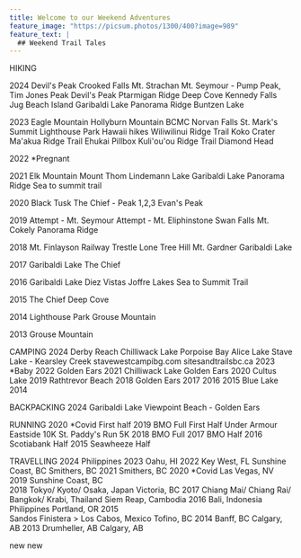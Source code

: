 ```yaml
---
title: Welcome to our Weekend Adventures
feature_image: "https://picsum.photos/1300/400?image=989"
feature_text: |
  ## Weekend Trail Tales
---
```



HIKING

2024
  Devil's Peak
    Crooked Falls
    Mt. Strachan
    Mt. Seymour - Pump Peak, Tim Jones Peak
    Devil's Peak
    Ptarmigan Ridge
    Deep Cove
    Kennedy Falls
    Jug Beach Island
    Garibaldi Lake
    Panorama Ridge
    Buntzen Lake

2023
    Eagle Mountain
    Hollyburn Mountain
    BCMC
    Norvan Falls
    St. Mark's Summit
    Lighthouse Park
    Hawaii hikes
	Wiliwilinui Ridge Trail
	Koko Crater
	Ma'akua Ridge Trail
	Ehukai Pillbox
	Kuli'ou'ou Ridge Trail
	Diamond Head

2022
    *Pregnant

2021
    Elk Mountain
    Mount Thom
    Lindemann Lake
    Garibaldi Lake
    Panorama Ridge
    Sea to summit trail

2020
    Black Tusk
    The Chief - Peak 1,2,3
    Evan's Peak

2019
    Attempt - Mt. Seymour
    Attempt - Mt. Eliphinstone
    Swan Falls
    Mt. Cokely
    Panorama Ridge

2018
    Mt. Finlayson
    Railway Trestle
    Lone Tree Hill
    Mt. Gardner
    Garibaldi Lake

2017
    Garibaldi Lake
    The Chief

2016
    Garibaldi Lake
    Diez Vistas
    Joffre Lakes
    Sea to Summit Trail

2015
    The Chief
    Deep Cove

2014
    Lighthouse Park
    Grouse Mountain

2013
    Grouse Mountain



    


CAMPING
2024
    Derby Reach 
    Chilliwack Lake 
    Porpoise Bay 
    Alice Lake
    Stave Lake - Kearsley Creek 
	stavewestcampibg.com 
	sitesandtrailsbc.ca
2023
    *Baby
2022
    Golden Ears
2021
    Chilliwack Lake
    Golden Ears
2020
    Cultus Lake
2019
    Rathtrevor Beach
2018
    Golden Ears
2017
2016
2015
    Blue Lake
2014
    



    

BACKPACKING
2024
    Garibaldi Lake
    Viewpoint Beach - Golden Ears 



    

RUNNING
2020
    *Covid
    First half
2019
    BMO Full
    First Half
    Under Armour Eastside 10K
    St. Paddy's Run 5K
2018
    BMO Full
2017
    BMO Half
2016
    Scotiabank Half
2015 
    Seawheeze Half



    

TRAVELLING
2024
    Philippines
2023
    Oahu, HI
2022
    Key West, FL
    Sunshine Coast, BC
    Smithers, BC
2021
    Smithers, BC
2020
    *Covid
    Las Vegas, NV
2019
    Sunshine Coast, BC    
2018
    Tokyo/ Kyoto/ Osaka, Japan
    Victoria, BC
2017
    Chiang Mai/ Chiang Rai/ Bangkok/ Krabi, Thailand
    Siem Reap, Cambodia
2016
    Bali, Indonesia
    Philippines
    Portland, OR
2015   
    Sandos Finistera > Los Cabos, Mexico
    Tofino, BC
2014
    Banff, BC
    Calgary, AB
2013
    Drumheller, AB
    Calgary, AB

new
new

